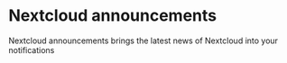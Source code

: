 <!--
   - SPDX-FileCopyrightText: 2016-2024 Nextcloud GmbH and Nextcloud contributors
   - SPDX-License-Identifier: AGPL-3.0-or-later
-->
# Nextcloud announcements

Nextcloud announcements brings the latest news of Nextcloud into your notifications
